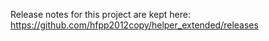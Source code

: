 Release notes for this project are kept here: https://github.com/hfpp2012copy/helper_extended/releases
